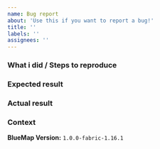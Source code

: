 ```yaml
---
name: Bug report
about: 'Use this if you want to report a bug!'
title: ''
labels: ''
assignees: ''
---
```


<!-- 
Make sure you read the Contribution-Guidlines (https://github.com/BlueMap-Minecraft/BlueMap/blob/master/.github/CONTRIBUTING.md) before submitting your Bug-Report!
Issues that don't follow these Guidlines will likely be closed!
-->

### What i did / Steps to reproduce
<!-- What did you do before it happened? (How can the bug be reproduced?) -->

### Expected result
<!-- What did you expect to happen? -->

### Actual result
<!-- What happened instead? -->

### Context
**BlueMap Version:** <!-- Full BlueMap-version including the target, for example: --> 
`1.0.0-fabric-1.16.1`

<!-- 
Add more context here!
- The used os and platform (Windows/Linux, Spigot/Paper/Forge/Fabric/Sponge)
- Has the world been generated using any minecraft-mods?
etc..

Also:
- Is there a log- or a config-file that might help? Include it.
- Maybe add a screenshot or video for illustration.
-->
